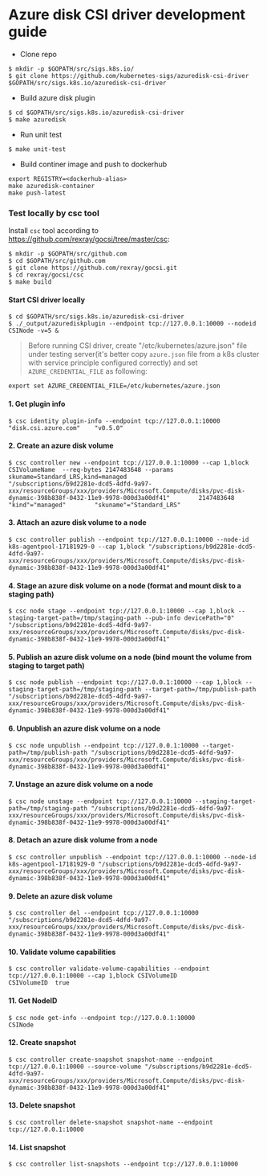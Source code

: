 # Azure disk CSI driver development guide

 - Clone repo
```
$ mkdir -p $GOPATH/src/sigs.k8s.io/
$ git clone https://github.com/kubernetes-sigs/azuredisk-csi-driver $GOPATH/src/sigs.k8s.io/azuredisk-csi-driver
```

 - Build azure disk plugin
```
$ cd $GOPATH/src/sigs.k8s.io/azuredisk-csi-driver
$ make azuredisk
```

 - Run unit test
```
$ make unit-test
```

 - Build continer image and push to dockerhub
```
export REGISTRY=<dockerhub-alias>
make azuredisk-container
make push-latest
```

### Test locally by csc tool
Install `csc` tool according to https://github.com/rexray/gocsi/tree/master/csc:
```
$ mkdir -p $GOPATH/src/github.com
$ cd $GOPATH/src/github.com
$ git clone https://github.com/rexray/gocsi.git
$ cd rexray/gocsi/csc
$ make build
```

#### Start CSI driver locally
```
$ cd $GOPATH/src/sigs.k8s.io/azuredisk-csi-driver
$ ./_output/azurediskplugin --endpoint tcp://127.0.0.1:10000 --nodeid CSINode -v=5 &
```
> Before running CSI driver, create "/etc/kubernetes/azure.json" file under testing server(it's better copy `azure.json` file from a k8s cluster with service principle configured correctly) and set `AZURE_CREDENTIAL_FILE` as following:
```
export set AZURE_CREDENTIAL_FILE=/etc/kubernetes/azure.json
```

#### 1. Get plugin info
```
$ csc identity plugin-info --endpoint tcp://127.0.0.1:10000
"disk.csi.azure.com"    "v0.5.0"
```

#### 2. Create an azure disk volume
```
$ csc controller new --endpoint tcp://127.0.0.1:10000 --cap 1,block CSIVolumeName  --req-bytes 2147483648 --params skuname=Standard_LRS,kind=managed
"/subscriptions/b9d2281e-dcd5-4dfd-9a97-xxx/resourceGroups/xxx/providers/Microsoft.Compute/disks/pvc-disk-dynamic-398b838f-0432-11e9-9978-000d3a00df41"        2147483648      "kind"="managed"        "skuname"="Standard_LRS"
```

#### 3. Attach an azure disk volume to a node
```
$ csc controller publish --endpoint tcp://127.0.0.1:10000 --node-id k8s-agentpool-17181929-0 --cap 1,block "/subscriptions/b9d2281e-dcd5-4dfd-9a97-xxx/resourceGroups/xxx/providers/Microsoft.Compute/disks/pvc-disk-dynamic-398b838f-0432-11e9-9978-000d3a00df41"
```

#### 4. Stage an azure disk volume on a node (format and mount disk to a staging path)
```
$ csc node stage --endpoint tcp://127.0.0.1:10000 --cap 1,block --staging-target-path=/tmp/staging-path --pub-info devicePath="0" "/subscriptions/b9d2281e-dcd5-4dfd-9a97-xxx/resourceGroups/xxx/providers/Microsoft.Compute/disks/pvc-disk-dynamic-398b838f-0432-11e9-9978-000d3a00df41"
```

#### 5. Publish an azure disk volume on a node (bind mount the volume from staging to target path)
```
$ csc node publish --endpoint tcp://127.0.0.1:10000 --cap 1,block --staging-target-path=/tmp/staging-path --target-path=/tmp/publish-path "/subscriptions/b9d2281e-dcd5-4dfd-9a97-xxx/resourceGroups/xxx/providers/Microsoft.Compute/disks/pvc-disk-dynamic-398b838f-0432-11e9-9978-000d3a00df41"
```

#### 6. Unpublish an azure disk volume on a node
```
$ csc node unpublish --endpoint tcp://127.0.0.1:10000 --target-path=/tmp/publish-path "/subscriptions/b9d2281e-dcd5-4dfd-9a97-xxx/resourceGroups/xxx/providers/Microsoft.Compute/disks/pvc-disk-dynamic-398b838f-0432-11e9-9978-000d3a00df41"
```

#### 7. Unstage an azure disk volume on a node
```
$ csc node unstage --endpoint tcp://127.0.0.1:10000 --staging-target-path=/tmp/staging-path "/subscriptions/b9d2281e-dcd5-4dfd-9a97-xxx/resourceGroups/xxx/providers/Microsoft.Compute/disks/pvc-disk-dynamic-398b838f-0432-11e9-9978-000d3a00df41"
```

#### 8. Detach an azure disk volume from a node
```
$ csc controller unpublish --endpoint tcp://127.0.0.1:10000 --node-id k8s-agentpool-17181929-0 "/subscriptions/b9d2281e-dcd5-4dfd-9a97-xxx/resourceGroups/xxx/providers/Microsoft.Compute/disks/pvc-disk-dynamic-398b838f-0432-11e9-9978-000d3a00df41"
```

#### 9. Delete an azure disk volume
```
$ csc controller del --endpoint tcp://127.0.0.1:10000 "/subscriptions/b9d2281e-dcd5-4dfd-9a97-xxx/resourceGroups/xxx/providers/Microsoft.Compute/disks/pvc-disk-dynamic-398b838f-0432-11e9-9978-000d3a00df41"
```

#### 10. Validate volume capabilities
```
$ csc controller validate-volume-capabilities --endpoint tcp://127.0.0.1:10000 --cap 1,block CSIVolumeID
CSIVolumeID  true
```

#### 11. Get NodeID
```
$ csc node get-info --endpoint tcp://127.0.0.1:10000
CSINode
```

#### 12. Create snapshot
```
$ csc controller create-snapshot snapshot-name --endpoint tcp://127.0.0.1:10000 --source-volume "/subscriptions/b9d2281e-dcd5-4dfd-9a97-xxx/resourceGroups/xxx/providers/Microsoft.Compute/disks/pvc-disk-dynamic-398b838f-0432-11e9-9978-000d3a00df41"
```

#### 13. Delete snapshot
```
$ csc controller delete-snapshot snapshot-name --endpoint tcp://127.0.0.1:10000
```

#### 14. List snapshot
```
$ csc controller list-snapshots --endpoint tcp://127.0.0.1:10000
```
